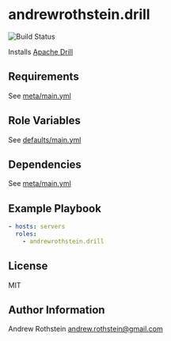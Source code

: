 andrewrothstein.drill
=========
![Build Status](https://github.com/andrewrothstein/ansible-drill/actions/workflows/build.yml/badge.svg)

Installs [Apache Drill](https://drill.apache.org/)

Requirements
------------

See [meta/main.yml](meta/main.yml)

Role Variables
--------------

See [defaults/main.yml](defaults/main.yml)

Dependencies
------------

See [meta/main.yml](meta/main.yml)

Example Playbook
----------------

```yml
- hosts: servers
  roles:
    - andrewrothstein.drill
```

License
-------

MIT

Author Information
------------------

Andrew Rothstein <andrew.rothstein@gmail.com>
